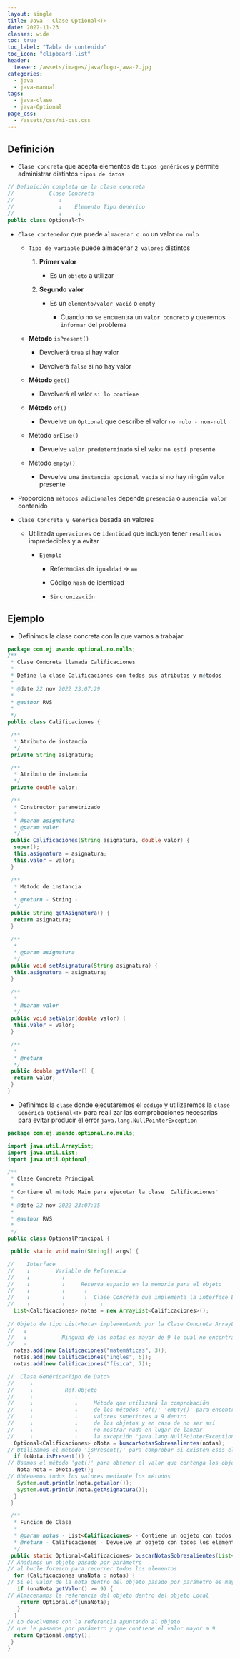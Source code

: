 ```yaml
---
layout: single
title: Java - Clase Optional<T>
date: 2022-11-23
classes: wide
toc: true
toc_label: "Tabla de contenido"
toc_icon: "clipboard-list"
header:
  teaser: /assets/images/java/logo-java-2.jpg
categories:
  - java
  - java-manual
tags:
  - java-clase
  - java-Optional
page_css: 
  - /assets/css/mi-css.css
---
```


## Definición

* ``Clase concreta`` que acepta elementos de ``tipos genéricos`` y permite administrar distintos ``tipos de datos``

```java
// Definición completa de la clase concreta
//           Clase Concreta
//              ↓ 
//              ↓    Elemento Tipo Genérico           
//              ↓     ↓
public class Optional<T>
```

* ``Clase contenedor`` que puede ``almacenar o no`` un valor ``no nulo``

  * ``Tipo de variable`` puede almacenar ``2 valores`` distintos

    1. **Primer valor**

        * Es un ``objeto`` a utilizar

    2. **Segundo valor**

        * Es un ``elemento/valor vació`` o ``empty``

          * Cuando no se encuentra un ``valor concreto`` y queremos ``informar`` del problema

  * **Método** ``isPresent()``
  
    * Devolverá ``true`` si hay valor

    * Devolverá ``false`` si no hay valor

  * **Método** ``get()``
  
    * Devolverá el valor ``si lo contiene``

  * **Método** ``of()``

    * Devuelve un ``Optional`` que describe el valor ``no nulo - non-null``

  * Método ``orElse()``

    * Devuelve ``valor predeterminado`` si el valor ``no está presente``

  * Método ``empty()``

    * Devuelve una ``instancia opcional vacía`` si no hay ningún valor presente

* Proporciona ``métodos adicionales`` depende ``presencia`` o ``ausencia valor`` contenido

* ``Clase Concreta y Genérica`` basada en valores

  * Utilizada ``operaciones`` de ``identidad`` que incluyen tener ``resultados`` impredecibles y a evitar

    * ``Ejemplo``

      * Referencias de ``igualdad`` → ``==``

      * Código ``hash`` de identidad

      * ``Sincronización``

## Ejemplo

* Definimos la clase concreta con la que vamos a trabajar

```java
package com.ej.usando.optional.no.nulls;
/**
 * Clase Concreta llamada Calificaciones
 * 
 * Define la clase Calificaciones con todos sus atributos y métodos
 * 
 * @date 22 nov 2022 23:07:29
 * 
 * @author RVS
 * 
 */
public class Calificaciones {

 /**
  * Atributo de instancia
  */
 private String asignatura;

 /**
  * Atributo de instancia
  */
 private double valor;

 /**
  * Constructor parametrizado
  * 
  * @param asignatura
  * @param valor
  */
 public Calificaciones(String asignatura, double valor) {
  super();
  this.asignatura = asignatura;
  this.valor = valor;
 }

 /**
  * Metodo de instancia
  * 
  * @return - String -
  */
 public String getAsignatura() {
  return asignatura;
 }

 /**
  * 
  * @param asignatura
  */
 public void setAsignatura(String asignatura) {
  this.asignatura = asignatura;
 }

 /**
  * 
  * @param valor
  */
 public void setValor(double valor) {
  this.valor = valor;
 }

 /**
  * 
  * @return
  */
 public double getValor() {
  return valor;
 }
}
```

* Definimos la ``clase`` donde ejecutaremos el ``código`` y utilizaremos la ``clase Genérica Optional<T>`` para reali zar las comprobaciones necesarias para evitar producir el error ``java.lang.NullPointerException``

```java
package com.ej.usando.optional.no.nulls;

import java.util.ArrayList;
import java.util.List;
import java.util.Optional;

/**
 * Clase Concreta Principal 
 * 
 * Contiene el método Main para ejecutar la clase 'Calificaciones' 
 * 
 * @date 22 nov 2022 23:07:35
 * 
 * @author RVS
 *
 */
public class OptionalPrincipal {

 public static void main(String[] args) {

//    Interface
//    ↓        Variable de Referencia
//    ↓          ↓ 
//    ↓          ↓     Reserva espacio en la memoria para el objeto
//    ↓          ↓      ↓  
//    ↓          ↓      ↓  Clase Concreta que implementa la interface List<Not>
//    ↓          ↓      ↓    ↓
  List<Calificaciones> notas = new ArrayList<Calificaciones>();
  
// Objeto de tipo List<Nota> implementando por la Clase Concreta ArrayList<Nota>
//   ↓
//   ↓           Ninguna de las notas es mayor de 9 lo cual no encontrará objeto que mostrar con esa calificación    
//   ↓
  notas.add(new Calificaciones("matemáticas", 3));
  notas.add(new Calificaciones("ingles", 5));
  notas.add(new Calificaciones("física", 7));

//  Clase Genérica<Tipo de Dato>
//     ↓        
//     ↓          Ref.Objeto
//     ↓             ↓ 
//     ↓             ↓     Método que utilizará la comprobación 
//     ↓             ↓     de los métodos 'of()' 'empty()' para encontrar 
//     ↓             ↓     valores superiores a 9 dentro 
//     ↓             ↓     de los objetos y en caso de no ser así 
//     ↓             ↓     no mostrar nada en lugar de lanzar 
//     ↓             ↓     la excepción "java.lang.NullPointerException"
  Optional<Calificaciones> oNota = buscarNotasSobresalientes(notas);
// Utilizamos el método 'isPresent()' para comprobar si existen esos elementos dentro del objeto  
  if (oNota.isPresent()) {
// Usamos el método 'get()' para obtener el valor que contenga los objetos    
   Nota nota = oNota.get();
// Obtenemos todos los valores mediante los métodos
   System.out.println(nota.getValor());
   System.out.println(nota.getAsignatura());
  }
 }

 /**
  * Función de Clase
  * 
  * @param notas - List<Calificaciones> - Contiene un objeto con todos los elementos de la lista
  * @return - Calificaciones - Devuelve un objeto con todos los elementos de la lista
  */
 public static Optional<Calificaciones> buscarNotasSobresalientes(List<Calificaciones> notas) {
// Añadimos un objeto pasado por parámetro 
// al bucle foreach para recorrer todos los elementos  
  for (Calificaciones unaNota : notas) {
// Si el valor de la nota dentro del objeto pasado por parámetro es mayor que 9
   if (unaNota.getValor() >= 9) {
// Almacenamos la referencia del objeto dentro del objeto Local    
    return Optional.of(unaNota);
   }
  }
// Lo devolvemos con la referencia apuntando al objeto 
// que le pasamos por parámetro y que contiene el valor mayor a 9  
  return Optional.empty();
 }
}
```
